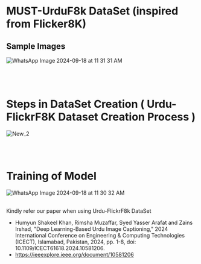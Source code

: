 # MUST-UrduF8k DataSet (inspired from Flicker8K)

## Sample Images
![WhatsApp Image 2024-09-18 at 11 31 31 AM](https://github.com/user-attachments/assets/27b2e34d-9d5a-4992-b88b-7a2f0b5593c2) 
<br>
<br>
<br>
<br>

# Steps in DataSet Creation ( Urdu-FlickrF8K Dataset Creation Process )
![New_2](https://github.com/user-attachments/assets/a7b869eb-89c7-4319-8ca3-ff925e0ff49c)

<br>
<br>

# Training of Model
![WhatsApp Image 2024-09-18 at 11 30 32 AM](https://github.com/user-attachments/assets/25782bde-c53d-4c79-87fd-232974d8cf26)
<br>
<br>


Kindly refer our paper when using Urdu-FlickrF8k DataSet

*  Humyun Shakeel Khan, Rimsha Muzaffar, Syed Yasser Arafat and Zains Irshad, "Deep Learning-Based Urdu Image Captioning," 2024 International Conference on Engineering & Computing Technologies (ICECT), Islamabad, Pakistan, 2024, pp. 1-8, doi: 10.1109/ICECT61618.2024.10581206.
*  https://ieeexplore.ieee.org/document/10581206
